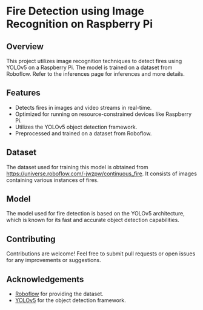 # Fire Detection using Image Recognition on Raspberry Pi

## Overview
This project utilizes image recognition techniques to detect fires using YOLOv5 on a Raspberry Pi. The model is trained on a dataset from Roboflow. Refer to the inferences page for inferences and more details.

## Features
- Detects fires in images and video streams in real-time.
- Optimized for running on resource-constrained devices like Raspberry Pi.
- Utilizes the YOLOv5 object detection framework.
- Preprocessed and trained on a dataset from Roboflow.
## Dataset
The dataset used for training this model is obtained from https://universe.roboflow.com/-jwzpw/continuous_fire. It consists of images containing various instances of fires.

## Model
The model used for fire detection is based on the YOLOv5 architecture, which is known for its fast and accurate object detection capabilities.

## Contributing
Contributions are welcome! Feel free to submit pull requests or open issues for any improvements or suggestions.

## Acknowledgements
- [Roboflow](https://roboflow.com/) for providing the dataset.
- [YOLOv5](https://github.com/ultralytics/yolov5) for the object detection framework.


